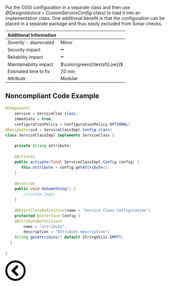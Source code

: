 <p>Put the OSGi configuration in a separate class and then use <i>@Designate(ocd = CustomServiceConfig.class)</i> to load it into an implementation class.
    One additional benefit is that the configuration can be placed in a separate package and thus easily excluded from Sonar checks.</p>

| Additional Information |                               |
|------------------------|-------------------------------|
| _Severity - deprecated_| Minor                         | 
| Security impact        | :heavy_minus_sign:            |
| Reliability impact     | :heavy_minus_sign:            |
| Maintainability impact | $\color{green}{\textsf{Low}}$ |
| Estimated time to fix  | 20 min                        |
| Attribute              | Modular                       |

<h2>Noncompliant Code Example</h2>

```java
@Component(
    service = ServiceClas.class,
    immediate = true,
    configurationPolicy = ConfigurationPolicy.OPTIONAL)
@Designate(ocd = ServiceClassImpl.Config.class)
class ServiceClassImpl implements ServiceClass {
    
    private String attribute;
    
    @Activate
    public activate(final ServiceClassImpl.Config config) {
       this.attribute = config.getAttribute();
    }
    
    @Override
    public void doSomething() {
        //Custom logic
    }
    
    @ObjectClassDefinition(name = "Service Class Configuration")
    protected @interface Config {
    @AttributeDefinition(
        name = "attribute",
        description = "Attribute description")
    String getAttribute() default StringUtils.EMPTY;
  }

}
```

[![Back to overview](back.svg)](../../README.md)
